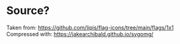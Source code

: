# Source?

Taken from: https://github.com/lipis/flag-icons/tree/main/flags/1x1 
Compressed with: https://jakearchibald.github.io/svgomg/